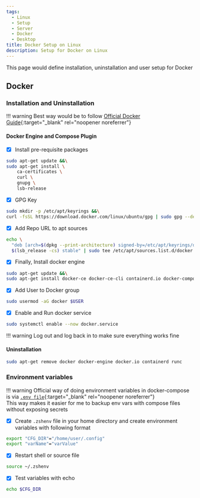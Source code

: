 ```yaml
---
tags:
  - Linux
  - Setup
  - Server
  - Docker
  - Desktop
title: Docker Setup on Linux
description: Setup for Docker on Linux
---
```

This page would define installation, uninstallation and user setup for Docker




## Docker

### Installation and Uninstallation

!!! warning
    Best way would be to follow [Official Docker Guide](https://docs.docker.com/engine/install/ubuntu/){:target="_blank" rel="noopener noreferrer"}

#### Docker Engine and Compose Plugin

- [x] Install pre-requisite packages
```bash
sudo apt-get update &&\
sudo apt-get install \
    ca-certificates \
    curl \
    gnupg \
    lsb-release
```

- [x] GPG Key
```bash
sudo mkdir -p /etc/apt/keyrings &&\
curl -fsSL https://download.docker.com/linux/ubuntu/gpg | sudo gpg --dearmor -o /etc/apt/keyrings/docker.gpg
```

- [x] Add Repo URL to apt sources
```bash
echo \
  "deb [arch=$(dpkg --print-architecture) signed-by=/etc/apt/keyrings/docker.gpg] https://download.docker.com/linux/ubuntu \
  $(lsb_release -cs) stable" | sudo tee /etc/apt/sources.list.d/docker.list > /dev/null
```

- [x] Finally, Install docker engine
```bash
sudo apt-get update &&\
sudo apt-get install docker-ce docker-ce-cli containerd.io docker-compose-plugin
```

- [x] Add User to Docker group
```bash
sudo usermod -aG docker $USER
```

- [x] Enable and Run docker service
```bash
sudo systemctl enable --now docker.service
```

!!! warning
    Log out and log back in to make sure everything works fine

#### Uninstallation

```bash
sudo apt-get remove docker docker-engine docker.io containerd runc
```


### Environment variables

!!! warning
    Official way of doing environment variables in docker-compose is via [`.env file`](https://docs.docker.com/compose/environment-variables/#the-env-file){:target="_blank" rel="noopener noreferrer"}  
    This way makes it easier for me to backup env vars with compose files without exposing secrets

- [x] Create `.zshenv` file in your home directory and create environment variables with following format
```bash title="vim ~/.zshenv"
export "CFG_DIR"="/home/user/.config"
export "varName"="varValue"
```

- [x] Restart shell or source file
```bash
source ~/.zshenv
```

- [x] Test variables with echo
```bash
echo $CFG_DIR
```
